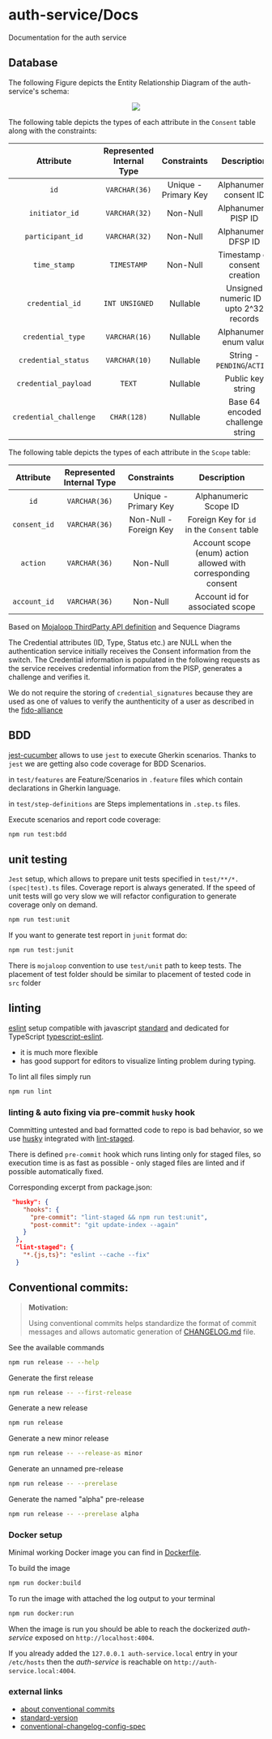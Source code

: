 # auth-service/Docs

Documentation for the auth service
## Database

The following Figure depicts the Entity Relationship Diagram of the auth-service's schema:

<p align="center">
  <img src="http://www.plantuml.com/plantuml/proxy?cache=no&src=https://raw.githubusercontent.com/spikerheado1234/auth-service/master/docs/ErDiagram.puml">
</p>

The following table depicts the types of each attribute in the `Consent` table along with the constraints:

|Attribute| Represented Internal Type | Constraints| Description |
|:---------:|:---------------------------:|:------------:|:---------------------------:|
|`id`|`VARCHAR(36)`|Unique - Primary Key|Alphanumeric consent ID|
|`initiator_id`|`VARCHAR(32)`|Non-Null|Alphanumeric PISP ID|
|`participant_id`|`VARCHAR(32)`|Non-Null|Alphanumeric DFSP ID|
|`time_stamp`|`TIMESTAMP`|Non-Null|Timestamp of consent creation|
|`credential_id`|`INT UNSIGNED`|Nullable|Unsigned numeric ID - upto 2^32 records|
|`credential_type`|`VARCHAR(16)`|Nullable|Alphanumeric enum value|
|`credential_status`|`VARCHAR(10)`|Nullable|String - `PENDING`/`ACTIVE`|
|`credential_payload`|`TEXT`|Nullable|Public key string|
|`credential_challenge`|`CHAR(128)`|Nullable|Base 64 encoded challenge string|

The following table depicts the types of each attribute in the `Scope` table:

|Attribute| Represented Internal Type | Constraints| Description |
|:---------:|:---------------------------:|:------------:|:---------------------------:|
|`id`|`VARCHAR(36)`|Unique - Primary Key|Alphanumeric Scope ID|
|`consent_id`|`VARCHAR(36)`|Non-Null - Foreign Key|Foreign Key for `id` in the `Consent` table|
|`action`|`VARCHAR(36)`|Non-Null|Account scope (enum) action allowed with corresponding consent|
|`account_id`|`VARCHAR(36)`|Non-Null|Account id for associated scope|

Based on [Mojaloop ThirdParty API definition](https://github.com/mojaloop/pisp/blob/7c1b878c720b64bc09f50f13962ebe24e117cc3c/docs/thirdparty-rest-v1.0-OpenApi.yaml) and Sequence Diagrams

The Credential attributes (ID, Type, Status etc.) are NULL when the authentication service initially receives the Consent information from the switch. The Credential information is populated in the following requests as the service receives credential information from the PISP, generates a challenge and verifies it.

We do not require the storing of `credential_signatures` because they are used as one of values to verify the aunthenticity of a user as described in the [fido-alliance](https://fidoalliance.org/specs/fido-u2f-v1.2-ps-20170411/fido-u2f-overview-v1.2-ps-20170411.html#authentication-generating-a-signature)

## BDD

[jest-cucumber](https://github.com/bencompton/jest-cucumber) allows to use `jest` to execute Gherkin scenarios. Thanks to `jest` we are getting also code coverage for BDD Scenarios.

in `test/features` are Feature/Scenarios in `.feature` files which contain declarations in Gherkin language.

in `test/step-definitions` are Steps implementations in `.step.ts` files.

Execute scenarios and report code coverage:
```bash
npm run test:bdd
```

## unit testing

`Jest` setup, which allows to prepare unit tests specified in `test/**/*.(spec|test).ts` files. Coverage report is always generated. If the speed of unit tests will go very slow we will refactor configuration to generate coverage only on demand.

```bash
npm run test:unit
```

If you want to generate test report in `junit` format do:
```bash
npm run test:junit
```

There is `mojaloop` convention to use `test/unit` path to keep tests. The placement of test folder should be similar to placement of tested code in `src` folder

## linting

[eslint]() setup compatible with javascript [standard](https://standardjs.com/) and dedicated for TypeScript [typescript-eslint](https://github.com/typescript-eslint/typescript-eslint).
  - it is much more flexible
  - has good support for editors to visualize linting problem during typing.

To lint all files simply run
```bash
npm run lint
```

### linting & auto fixing via pre-commit `husky` hook
Committing untested and bad formatted code to repo is bad behavior, so we use [husky](https://www.npmjs.com/package/husky) integrated with [lint-staged](https://www.npmjs.com/package/lint-staged). 

There is defined `pre-commit` hook which runs linting only for staged files, so execution time is as fast as possible - only staged files are linted and if possible automatically fixed.

Corresponding excerpt from package.json:

```json
 "husky": {
    "hooks": {
      "pre-commit": "lint-staged && npm run test:unit",
      "post-commit": "git update-index --again"
    }
  },
  "lint-staged": {
    "*.{js,ts}": "eslint --cache --fix"
  }
```

## Conventional commits:

> __Motivation:__
> 
> Using conventional commits helps standardize the format of commit messages and allows automatic generation of [CHANGELOG.md](../CHANGELOG.md) file.

See the available commands
```bash
npm run release -- --help
```

Generate the first release
```bash
npm run release -- --first-release
```

Generate a new release
```bash
npm run release
```

Generate a new minor release
```bash
npm run release -- --release-as minor
```

Generate an unnamed pre-release
```bash
npm run release -- --prerelase
```

Generate the named "alpha" pre-release
```bash
npm run release -- --prerelase alpha
```

### Docker setup
Minimal working Docker image you can find in [Dockerfile](../Dockerfile).

To build the image
```bash
npm run docker:build
```

To run the image with attached the log output to your terminal
```bash
npm run docker:run
```

When the image is run you should be able to reach the dockerized _auth-service_ exposed on `http://localhost:4004`.

If you already added the `127.0.0.1 auth-service.local` entry in your `/etc/hosts` then the _auth-service_ is reachable on `http://auth-service.local:4004`.


### external links

- [about conventional commits](https://www.conventionalcommits.org/en/v1.0.0/)
- [standard-version](https://github.com/conventional-changelog/standard-version)
- [conventional-changelog-config-spec](https://github.com/conventional-changelog/conventional-changelog-config-spec/tree/master/versions/2.1.0)


